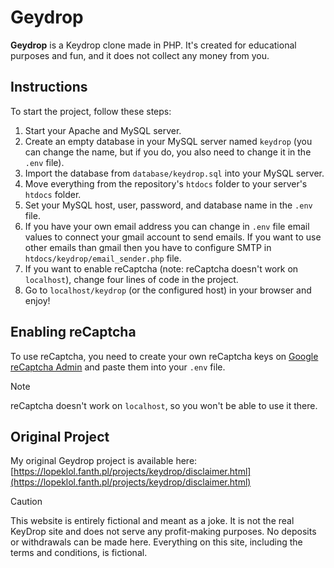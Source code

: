 # Geydrop

**Geydrop** is a Keydrop clone made in PHP. It's created for educational purposes and fun, and it does not collect any money from you.

## Instructions

To start the project, follow these steps:

1. Start your Apache and MySQL server.
2. Create an empty database in your MySQL server named `keydrop` (you can change the name, but if you do, you also need to change it in the `.env` file).
3. Import the database from `database/keydrop.sql` into your MySQL server.
4. Move everything from the repository's `htdocs` folder to your server's `htdocs` folder.
5. Set your MySQL host, user, password, and database name in the `.env` file.
6. If you have your own email address you can change in `.env` file email values to connect your gmail account to send emails. If you want to use other emails than gmail then you have to configure SMTP in `htdocs/keydrop/email_sender.php` file.
7. If you want to enable reCaptcha (note: reCaptcha doesn't work on `localhost`), change four lines of code in the project.
8. Go to `localhost/keydrop` (or the configured host) in your browser and enjoy!

## Enabling reCaptcha

To use reCaptcha, you need to create your own reCaptcha keys on [Google reCaptcha Admin](https://www.google.com/recaptcha/admin/create) and paste them into your `.env` file.

> [!Note]  
> reCaptcha doesn't work on `localhost`, so you won't be able to use it there.

## Original Project

My original Geydrop project is available here:  
[https://lopeklol.fanth.pl/projects/keydrop/disclaimer.html](https://lopeklol.fanth.pl/projects/keydrop/disclaimer.html)

> [!Caution]  
> This website is entirely fictional and meant as a joke. It is not the real KeyDrop site and does not serve any profit-making purposes. No deposits or withdrawals can be made here. Everything on this site, including the terms and conditions, is fictional.
